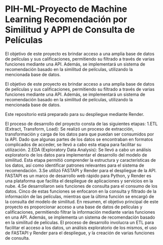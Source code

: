 # PIH-ML-Proyecto de Machine Learning Recomendación por Similitud y APPI de Consulta de Películas 
El objetivo de este proyecto es brindar acceso a una amplia base de datos de películas y sus calificaciones, permitiendo su filtrado a través de varias funciones mediante una API. Además, se implementará un sistema de recomendación basado en la similitud de películas, utilizando la mencionada base de datos.

El objetivo de este proyecto es brindar acceso a una amplia base de datos de películas y sus calificaciones, permitiendo su filtrado a través de varias funciones mediante una API. Además, se implementará un sistema de recomendación basado en la similitud de películas, utilizando la mencionada base de datos.

Este repositorio está preparado para su despliegue mediante Render.

El proceso de desarrollo del proyecto consta de las siguientes etapas:
1.ETL (Extract, Transform, Load): Se realizó un proceso de extracción, transformación y carga de los datos para que puedan ser consumidos por la API. Dado que algunas partes de los datos se encontraban en formatos complicados de acceder, se llevó a cabo esta etapa para facilitar su utilización.
2.EDA (Exploratory Data Analysis): Se llevó a cabo un análisis exploratorio de los datos para implementar el desarrollo del modelo de similitud. Esta etapa permitió comprender la estructura y características de los datos, así como identificar patrones relevantes para el sistema de recomendación.
3.Se utilizó FASTAPI y Render para el despliegue de la API. FASTAPI es un marco de desarrollo web rápido para Python, y Render es una plataforma que facilita el despliegue de aplicaciones y servicios en la nube.
4.Se desarrollaron seis funciones de consulta para el consumo de los datos. Cinco de estas funciones se enfocaron en la consulta y filtrado de la información de las películas, mientras que la última función se encargó de la consulta del modelo de similitud.
En resumen, el objetivo principal de este proyecto es proporcionar acceso a una base de datos de películas y calificaciones, permitiendo filtrar la información mediante varias funciones en una API. Además, se implementa un sistema de recomendación basado en la similitud de películas. El proceso de desarrollo involucra un ETL para facilitar el acceso a los datos, un análisis exploratorio de los mismos, el uso de FASTAPI y Render para el despliegue, y la creación de varias funciones de consulta.

